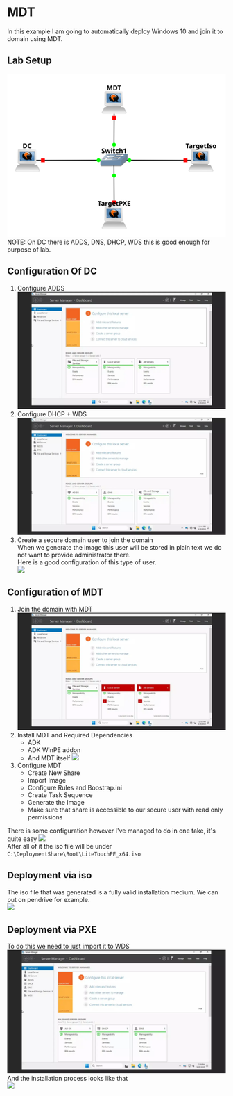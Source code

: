 # MDT
In this example I am going to automatically deploy Windows 10 and join it to domain using MDT.

## Lab Setup
![](Lab.png) <br>
NOTE: On DC there is ADDS, DNS, DHCP, WDS this is good enough for purpose of lab. <br>

## Configuration Of DC
1. Configure ADDS <br>
![](media/ADDSInstall.webp)
2. Configure DHCP + WDS <br>
![](media/InitialWdsDhcp.webp)
3. Create a secure domain user to join the domain <br>
When we generate the image this user will be stored in plain text we do not want to provide administrator there. <br>
Here is a good configuration of this type of user.<br>
![](../WDS/media/CreationOfDomainJoinUser.webp)

## Configuration of MDT
1. Join the domain with MDT <br>
![](media/MdtJoinToDomain.webp)
2. Install MDT and Required Dependencies <br>
   - ADK
   - ADK WinPE addon
   - And MDT itself
   ![](media/MDTInstallDepedencies.webp)
3. Configure MDT <br>
    - Create New Share
    - Import Image
    - Configure Rules and Boostrap.ini
    - Create Task Sequence
    - Generate the Image
    - Make sure that share is accessible to our secure user with read only permissions

There is some configuration however I've managed to do in one take, it's quite easy 
![](media/MDTWholeConfig.webp) <br>
After all of it the iso file will be under ``C:\DeploymentShare\Boot\LiteTouchPE_x64.iso``

## Deployment via iso
The iso file that was generated is a fully valid installation medium. We can put on pendrive for example. <br>
![](media/TargetISO.webp)

## Deployment via PXE
To do this we need to just import it to WDS <br>
![](media/WDSLastConfig.webp) <br>
And the installation process looks like that <br>
![](media/TargetPXE.webp)